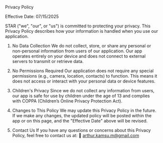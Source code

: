Privacy Policy

Effective Date: 07/15/2025

STAR ("we", "our", or "us") is committed to protecting your privacy. This Privacy Policy describes how your information is handled when you use our application.

1. No Data Collection
We do not collect, store, or share any personal or non-personal information from users of our application.
Our app operates entirely on your device and does not connect to external servers to transmit or retrieve data.

2. No Permissions Required
Our application does not require any special permissions (e.g., camera, location, contacts) to function.
This means it does not access or interact with your personal data or device features.

3. Children's Privacy
Since we do not collect any information from users, our app is safe for use by children under the age of 13 and complies with COPPA (Children’s Online Privacy Protection Act).

4. Changes to This Policy
We may update this Privacy Policy in the future. If we make any changes, the updated policy will be posted within the app or on this page, and the "Effective Date" above will be revised.

5. Contact Us
If you have any questions or concerns about this Privacy Policy, feel free to contact us at:
📧 arthur.kamsu.m@gmail.com
